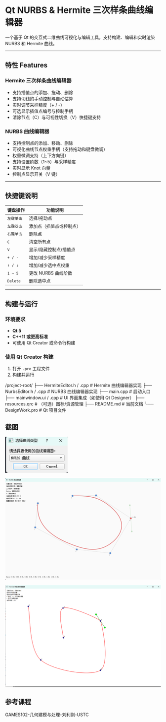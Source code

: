 # Qt NURBS & Hermite 三次样条曲线编辑器

一个基于 Qt 的交互式二维曲线可视化与编辑工具，支持构建、编辑和实时渲染 NURBS 和 Hermite 曲线。

---

## 特性 Features

### Hermite 三次样条曲线编辑器

- 支持插值点的添加、拖动、删除
- 支持切线的手动控制与自动估算
- 实时调节采样精度（+ / -）
- 可选显示插值点编号与控制手柄
- 清除节点（C）与可视性切换（V）快捷键支持

### NURBS 曲线编辑器

- 支持控制点的添加、移动、删除
- 可视化曲线节点权重手柄（支持拖动和键盘微调）
- 权重微调支持（上下方向键）
- 支持设置阶数（1~5）与采样精度
- 实时显示 Knot 向量
- 控制点显示开关（V 键）

---

## 快捷键说明

| 键盘操作 | 功能说明                 |
|----------|--------------------------|
| `左键单击` | 选择/拖动点              |
| `左键双击` | 添加点（插值点或控制点） |
| `右键单击` | 删除点                  |
| `C`       | 清空所有点              |
| `V`       | 显示/隐藏控制点/插值点   |
| `+ / -`   | 增加/减少采样精度        |
| `↑ / ↓`   | 增加/减少选中点权重      |
| `1 ~ 5`   | 更改 NURBS 曲线阶数      |
| `Delete`  | 删除选中点              |

---

## 构建与运行

### 环境要求

- **Qt 5**
- **C++11 或更高标准**
- 可使用 Qt Creator 或命令行构建

### 使用 Qt Creator 构建

1. 打开 `.pro` 工程文件
2. 构建并运行


/project-root/
├── HermiteEditor.h / .cpp    # Hermite 曲线编辑器实现
├── NurbsEditor.h / .cpp      # NURBS 曲线编辑器实现
├── main.cpp                  # 启动入口
├── mainwindow.ui / .cpp      # UI 界面集成（如使用 Qt Designer）
├── resources.qrc             # （可选）图标/资源管理
├── README.md                 # 当前文档
└── DesignWork.pro                     # Qt 项目文件

## 截图

![alt text](image.png)

![alt text](image-1.png)

![alt text](image-2.png)


## 参考课程

GAMES102-几何建模与处理-刘利刚-USTC